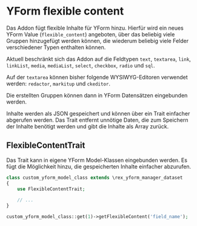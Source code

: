# YForm flexible content

Das Addon fügt flexible Inhalte für YForm hinzu. 
Hierfür wird ein neues YForm Value (`flexible_content`) angeboten, über das beliebig viele Gruppen hinzugefügt werden können, die wiederum beliebig viele Felder verschiedener Typen enthalten können.

Aktuell beschränkt sich das Addon auf die Feldtypen `text`, `textarea`, `link`, `linkList`, `media`, `mediaList`, `select`, `checkbox`, `radio` und `sql`. 

Auf der `textarea` können bisher folgende WYSIWYG-Editoren verwendet werden: `redactor`, `markitup` und `ckeditor`.

Die erstellten Gruppen können dann in YForm Datensätzen eingebunden werden.

Inhalte werden als JSON gespeichert und können über ein Trait einfacher abgerufen werden.
Das Trait entfernt unnötige Daten, die zum Speichern der Inhalte benötigt werden und gibt die Inhalte als Array zurück.

## FlexibleContentTrait

Das Trait kann in eigene YForm Model-Klassen eingebunden werden. 
Es fügt die Möglichkeit hinzu, die gespeicherten Inhalte einfacher abzurufen.


```php
class custom_yform_model_class extends \rex_yform_manager_dataset
{
    use FlexibleContentTrait;
    
    // ...
}

custom_yform_model_class::get(1)->getFlexibleContent('field_name');
```